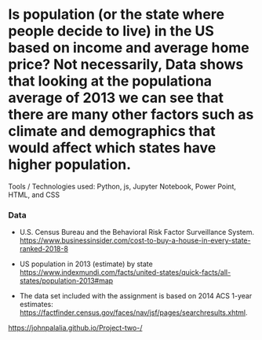 # Is population (or the state where people decide to live) in the US based on income and average home price? Not necessarily, Data shows that looking at the populationa average of 2013 we can see that there are many other factors such as climate and demographics that would affect which states have higher population.

Tools / Technologies used: Python, js, Jupyter Notebook, Power Point, HTML, and CSS

### Data 
* U.S. Census Bureau and the Behavioral Risk Factor Surveillance System.
 https://www.businessinsider.com/cost-to-buy-a-house-in-every-state-ranked-2018-8

* US population in 2013 (estimate) by state
https://www.indexmundi.com/facts/united-states/quick-facts/all-states/population-2013#map


* The data set included with the assignment is based on 2014 ACS 1-year estimates: https://factfinder.census.gov/faces/nav/jsf/pages/searchresults.xhtml.


https://johnpalalia.github.io/Project-two-/
